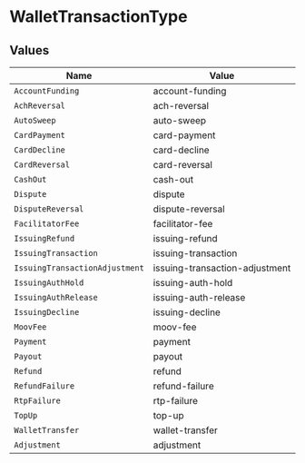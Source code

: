 # WalletTransactionType


## Values

| Name                           | Value                          |
| ------------------------------ | ------------------------------ |
| `AccountFunding`               | account-funding                |
| `AchReversal`                  | ach-reversal                   |
| `AutoSweep`                    | auto-sweep                     |
| `CardPayment`                  | card-payment                   |
| `CardDecline`                  | card-decline                   |
| `CardReversal`                 | card-reversal                  |
| `CashOut`                      | cash-out                       |
| `Dispute`                      | dispute                        |
| `DisputeReversal`              | dispute-reversal               |
| `FacilitatorFee`               | facilitator-fee                |
| `IssuingRefund`                | issuing-refund                 |
| `IssuingTransaction`           | issuing-transaction            |
| `IssuingTransactionAdjustment` | issuing-transaction-adjustment |
| `IssuingAuthHold`              | issuing-auth-hold              |
| `IssuingAuthRelease`           | issuing-auth-release           |
| `IssuingDecline`               | issuing-decline                |
| `MoovFee`                      | moov-fee                       |
| `Payment`                      | payment                        |
| `Payout`                       | payout                         |
| `Refund`                       | refund                         |
| `RefundFailure`                | refund-failure                 |
| `RtpFailure`                   | rtp-failure                    |
| `TopUp`                        | top-up                         |
| `WalletTransfer`               | wallet-transfer                |
| `Adjustment`                   | adjustment                     |
